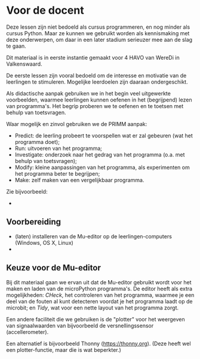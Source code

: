# Voor de docent

Deze lessen zijn niet bedoeld als cursus programmeren, en nog minder als cursus Python.
Maar ze kunnen we gebruikt worden als kennismaking met deze onderwerpen, 
om daar in een later stadium serieuzer mee aan de slag te gaan.

Dit materiaal is in eerste instantie gemaakt voor 4 HAVO van WereDi in Valkenswaard.

De eerste lessen zijn vooral bedoeld om de interesse en motivatie van de leerlingen te stimuleren.
Mogelijke leerdoelen zijn daaraan ondergeschikt. 

Als didactische aanpak gebruiken we in het begin veel uitgewerkte voorbeelden,
waarmee leerlingen kunnen oefenen in het (begrijpend) lezen van programma's.
Het begrip proberen we te oefenen en te toetsen met behulp van toetsvragen.

Waar mogelijk en zinvol gebruiken we de PRIMM aanpak:

* Predict: de leerling probeert te voorspellen wat er zal gebeuren (wat het programma doet);
* Run: uitvoeren van het programma;
* Investigate: onderzoek naar het gedrag van het programma (o.a. met behulp van toetsvragen);
* Modify: kleine aanpassingen van het programma, als experimenten om het programma beter te begrijpen;
* Make: zelf maken van een vergelijkbaar programma.

Zie bijvoorbeeld:

* 

## Voorbereiding

* (laten) installeren van de Mu-editor op de leerlingen-computers (Windows, OS X, Linux)
*

## Keuze voor de Mu-editor

Bij dit materiaal gaan we ervan uit dat de Mu-editor gebruikt wordt voor het maken en laden van de microPython programma's. De editor heeft als extra mogelijkheden: *CHeck*, het controleren van het programma, waarmee je een deel van de fouten al kunt detecteren voordat je het programma laadt op de microbit; en *Tidy*, wat voor een nette layout van het programma zorgt.

Een andere faciliteit die we gebruiken is de "plotter" voor het weergeven van signaalwaarden van bijvoorbeeld de versnellingssensor (accellerometer).

Een alternatief is bijvoorbeeld Thonny (https://thonny.org). (Deze heeft wel een plotter-functie, maar die is wat beperkter.)
